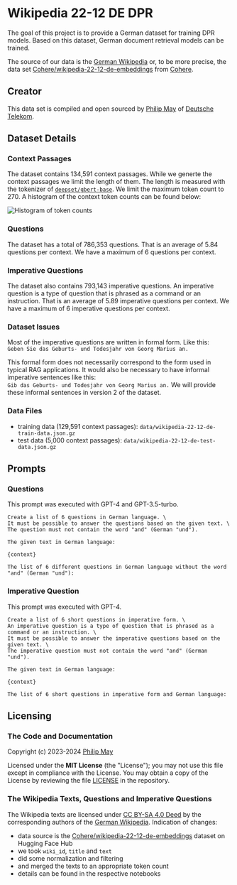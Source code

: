 # Wikipedia 22-12 DE DPR

The goal of this project is to provide a German dataset for training DPR models.
Based on this dataset, German document retrieval models can be trained.

The source of our data is the [German Wikipedia](https://de.wikipedia.org/)
or, to be more precise, the data set
[Cohere/wikipedia-22-12-de-embeddings](https://huggingface.co/datasets/Cohere/wikipedia-22-12-de-embeddings)
from [Cohere](https://cohere.com/).

## Creator

This data set is compiled and open sourced by [Philip May](https://may.la/)
of [Deutsche Telekom](https://www.telekom.de/).

## Dataset Details

### Context Passages

The dataset contains 134,591 context passages.
While we generte the context passages we limit the length of them.
The length is measured with the tokenizer of [`deepset/gbert-base`](https://huggingface.co/deepset/gbert-base).
We limit the maximum token count to 270.
A histogram of the context token counts can be found below:

![Histogram of token counts](https://raw.githubusercontent.com/telekom/wikipedia-22-12-de-dpr/main/img/context_token_count_histogram.png)

### Questions

The dataset has a total of 786,353 questions.
That is an average of 5.84 questions per context.
We have a maximum of 6 questions per context.

### Imperative Questions

The dataset also contains 793,143 imperative questions.
An imperative question is a type of question that is phrased as a command or an instruction.
That is an average of 5.89 imperative questions per context.
We have a maximum of 6 imperative questions per context.

### Dataset Issues

Most of the imperative questions are written in formal form. Like this:\
`Geben Sie das Geburts- und Todesjahr von Georg Marius an.`

This formal form does not necessarily correspond to the form used in typical RAG applications.
It would also be necessary to have informal imperative sentences like this:\
`Gib das Geburts- und Todesjahr von Georg Marius an.`
We will provide these informal sentences in version 2 of the dataset.

### Data Files

- training data (129,591 context passages): `data/wikipedia-22-12-de-train-data.json.gz`
- test data (5,000 context passages): `data/wikipedia-22-12-de-test-data.json.gz`

## Prompts

### Questions

This prompt was executed with GPT-4 and GPT-3.5-turbo.

```text
Create a list of 6 questions in German language. \
It must be possible to answer the questions based on the given text. \
The question must not contain the word "and" (German "und").

The given text in German language:

{context}

The list of 6 different questions in German language without the word "and" (German "und"):
```

### Imperative Question

This prompt was executed with GPT-4.

```text
Create a list of 6 short questions in imperative form. \
An imperative question is a type of question that is phrased as a command or an instruction. \
It must be possible to answer the imperative questions based on the given text. \
The imperative question must not contain the word "and" (German "und").

The given text in German language:

{context}

The list of 6 short questions in imperative form and German language:
```

## Licensing

### The Code and Documentation

Copyright (c) 2023-2024 [Philip May](https://may.la/)

Licensed under the **MIT License** (the "License"); you may not use this file except in compliance with the License.
You may obtain a copy of the License by reviewing the file
[LICENSE](https://github.com/telekom/mltb2/blob/main/LICENSE) in the repository.

### The Wikipedia Texts, Questions and Imperative Questions

The Wikipedia texts are licensed under [CC BY-SA 4.0 Deed](https://creativecommons.org/licenses/by-sa/4.0/deed)
by the corresponding authors of the [German Wikipedia](https://de.wikipedia.org/).
Indication of changes:

- data source is the [Cohere/wikipedia-22-12-de-embeddings](https://huggingface.co/datasets/Cohere/wikipedia-22-12-de-embeddings) dataset on Hugging Face Hub
- we took `wiki_id`, `title` and `text`
- did some normalization and filtering
- and merged the texts to an appropriate token count
- details can be found in the respective notebooks
